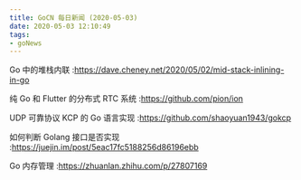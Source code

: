 ```yaml
---
title: GoCN 每日新闻 (2020-05-03)
date: 2020-05-03 12:10:49
tags:
- goNews
---
```

Go 中的堆栈内联 :https://dave.cheney.net/2020/05/02/mid-stack-inlining-in-go

纯 Go 和 Flutter 的分布式 RTC 系统 :https://github.com/pion/ion

UDP 可靠协议 KCP 的 Go 语言实现 :https://github.com/shaoyuan1943/gokcp

如何判断 Golang 接口是否实现 :https://juejin.im/post/5eac17fc5188256d86196ebb

Go 内存管理 :https://zhuanlan.zhihu.com/p/27807169

